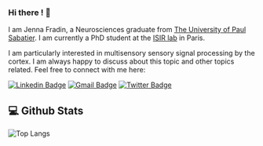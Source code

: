 ### Hi there ! 👋

I am Jenna Fradin, a Neurosciences graduate from [The University of Paul Sabatier](https://www.univ-tlse3.fr/). I am currently a PhD student at the [ISIR lab](https://www.isir.upmc.fr/) in Paris. 

I am particularly interested in multisensory sensory signal processing by the cortex. I am always happy to discuss about this topic and other topics related. Feel free to connect with me here:

[![Linkedin Badge](https://img.shields.io/badge/LinkedIn-0077B5?style=for-the-badge&logo=linkedin&logoColor=white)](https://www.linkedin.com/in/jenna-fradin-686845189/)
[![Gmail Badge](https://img.shields.io/badge/Gmail-D14836?style=for-the-badge&logo=gmail&logoColor=white)](mailto:jennafradin@gmail.com)
[![Twitter Badge](https://img.shields.io/badge/Twitter-1DA1F2?style=for-the-badge&logo=twitter&logoColor=white)](https://twitter.com/JennaFradin)

## 💻 Github Stats 

![Top Langs](https://github-readme-stats.vercel.app/api/top-langs/?username=jennafradin&hide=TeX&layout=compact)



<!--
**jennafradin/jennafradin** is a ✨ _special_ ✨ repository because its `README.md` (this file) appears on your GitHub profile.

Here are some ideas to get you started:

- 🔭 I’m currently working on ...
- 🌱 I’m currently learning ...
- 👯 I’m looking to collaborate on ...
- 🤔 I’m looking for help with ...
- 💬 Ask me about ...
- 📫 How to reach me: ...
- 😄 Pronouns: ...
- ⚡ Fun fact: ...
-->
